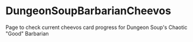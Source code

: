 # DungeonSoupBarbarianCheevos
Page to check current cheevos card progress for Dungeon Soup's Chaotic "Good" Barbarian
